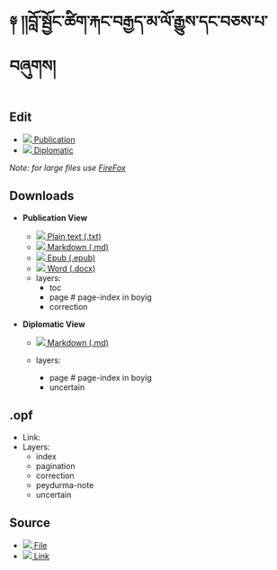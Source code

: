 # ༈ །།བློ་སྦྱོང་ཚིག་རྐང་བརྒྱད་མ་ལོ་རྒྱུས་དང་བཅས་པ་བཞུགས།

## Edit

- [![](https://img.icons8.com/fluent/24/000000/edit.png) Publication](http://prose.io/#OpenPecha/P000782/)
- [![](https://img.icons8.com/fluent/24/000000/edit.png) Diplomatic](http://prose.io/#OpenPecha/P000782/tree/diplomatic)  

_Note: for large files use [FireFox](https://www.mozilla.org/)_

## Downloads

- **Publication View**
    - [![](https://img.icons8.com/fluent/24/000000/txt.png) Plain text (.txt)](https://github.com/OpenPecha/P000782/releases/download/V02/P000782-v001.txt)
    - [![](https://img.icons8.com/fluent/24/000000/markdown.png) Markdown (.md)](link)
    - [![](https://img.icons8.com/fluent/24/000000/epub.png) Epub (.epub)](link)
    - [![](https://img.icons8.com/fluent/24/000000/microsoft-word-2019.png) Word (.docx)](link)
    - layers:
        - toc
        - page # page-index in boyig
        - correction

- **Diplomatic View**
    - [![](https://img.icons8.com/fluent/24/000000/markdown.png) Markdown (.md)](link)

    - layers:
        - page # page-index in boyig
        - uncertain


## .opf
- Link: 
- Layers:
  - index
  - pagination
  - correction
  - peydurma-note
  - uncertain

## Source 
- [![](https://img.icons8.com/fluent/24/000000/download.png) File](https://github.com/OpenPecha/P000782/releases/download/v01/Tibetan_.-.gDams.Ngag.mDzod.html) 
- [![](https://img.icons8.com/fluent/24/000000/link.png) Link](https://gdamsngagmdzod.tsadra.org/index.php/Tibetan:%E0%BD%96%E0%BE%B3%E0%BD%BC%E0%BC%8B%E0%BD%A6%E0%BE%A6%E0%BE%B1%E0%BD%BC%E0%BD%84%E0%BC%8B%E0%BD%9A%E0%BD%B2%E0%BD%82%E0%BC%8B%E0%BD%A2%E0%BE%90%E0%BD%84%E0%BC%8B%E0%BD%96%E0%BD%A2%E0%BE%92%E0%BE%B1%E0%BD%91%E0%BC%8B%E0%BD%98%E0%BC%8B%E0%BD%A3%E0%BD%BC%E0%BC%8B%E0%BD%A2%E0%BE%92%E0%BE%B1%E0%BD%B4%E0%BD%A6%E0%BC%8B%E0%BD%91%E0%BD%84%E0%BC%8B%E0%BD%96%E0%BD%85%E0%BD%A6%E0%BC%8B%E0%BD%94%E0%BC%8B)
